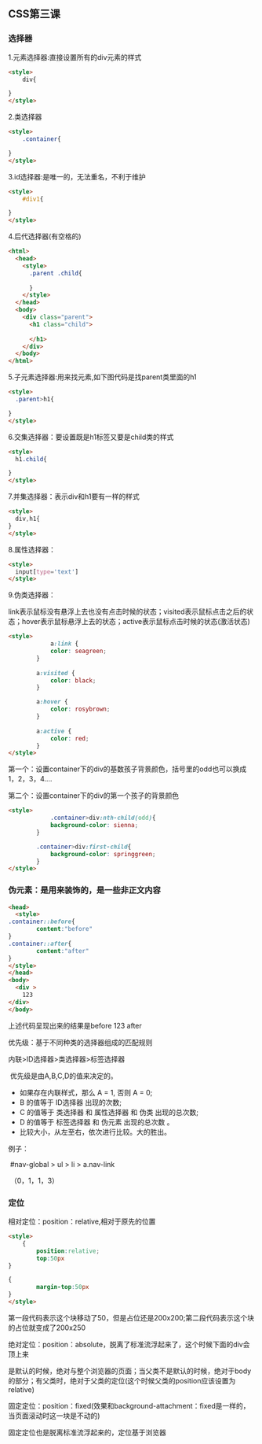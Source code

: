 ## CSS第三课

### 选择器

1.元素选择器:直接设置所有的div元素的样式

```html
<style>
	div{

}
</style>
```

2.类选择器

```html
<style>
	.container{

}
</style>
```

3.id选择器:是唯一的，无法重名，不利于维护

```html
<style>
	#div1{

}
</style>
```

4.后代选择器(有空格的)

```html
<html>
  <head>
    <style>
      .parent .child{
        
      }
    </style>
  </head>
  <body>
    <div class="parent">
      <h1 class="child">
        
      </h1>
    </div>
  </body>
</html>
```

5.子元素选择器:用来找元素,如下图代码是找parent类里面的h1

```html
<style>
  .parent>h1{

}
</style>
```

6.交集选择器：要设置既是h1标签又要是child类的样式

```html
<style>
  h1.child{

}
</style>
```

7.并集选择器：表示div和h1要有一样的样式

```html
<style>
  div,h1{
}
</style>
```

8.属性选择器：

```html
<style>
  input[type='text']
</style>
```

9.伪类选择器：

link表示鼠标没有悬浮上去也没有点击时候的状态；visited表示鼠标点击之后的状态；hover表示鼠标悬浮上去的状态；active表示鼠标点击时候的状态(激活状态)

```html
<style>
  			a:link {
            color: seagreen;
        }
        
        a:visited {
            color: black;
        }

        a:hover {
            color: rosybrown;
        }
        
        a:active {
            color: red;
        }
</style>
```

第一个：设置container下的div的基数孩子背景颜色，括号里的odd也可以换成1，2，3，4....

第二个：设置container下的div的第一个孩子的背景颜色

```html
<style>
  			.container>div:nth-child(odd){
            background-color: sienna;
        }

        .container>div:first-child{
            background-color: springgreen;
        }
</style>
```



### 伪元素：是用来装饰的，是一些非正文内容

```html
<head>
  <style>
.container::before{
		content:"before"
}
.container::after{
		content:"after"
}
</style>
</head>
<body>
  <div >
  	123
</div>
</body>
```

上述代码呈现出来的结果是before 123 after



优先级：基于不同种类的选择器组成的匹配规则

内联>ID选择器>类选择器>标签选择器

​		优先级是由A,B,C,D的值来决定的。

- 如果存在内联样式，那么 A = 1, 否则 A = 0;
- B 的值等于 ID选择器 出现的次数;
- C 的值等于 类选择器 和 属性选择器 和 伪类 出现的总次数;
- D 的值等于 标签选择器 和 伪元素 出现的总次数 。
- 比较大小，从左至右，依次进行比较。大的胜出。

例子：

​		#nav-global > ul > li > a.nav-link

​		（0，1，1，3）



### 定位

相对定位：position：relative,相对于原先的位置

```html
<style>
	{
		position:relative;
		top:50px
}

{
		margin-top:50px
}
</style>
```

第一段代码表示这个块移动了50，但是占位还是200x200;第二段代码表示这个块的占位就变成了200x250



绝对定位：position：absolute，脱离了标准流浮起来了，这个时候下面的div会顶上来

是默认的时候，绝对与整个浏览器的页面；当父类不是默认的时候，绝对于body的部分；有父类时，绝对于父类的定位(这个时候父类的position应该设置为relative)



固定定位：position：fixed(效果和background-attachment：fixed是一样的，当页面滚动时这一块是不动的)

固定定位也是脱离标准流浮起来的，定位基于浏览器





​		